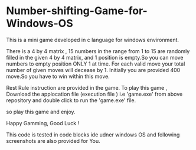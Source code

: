# Number-shifting-Game-for-Windows-OS
 This is a mini game developed in c language for windows environment.

There is a 4 by 4 matrix , 15 numbers in the range from 1 to 15 are randomly filled in the given 4 by 4 matrix, and 1 position is empty.So you can move numbers to empty position ONLY 1 at time. For each valid move your total number of given moves will decease by 1. Initially you are provided 400 move.So you have to win within this move.

Rest Rule instruction are provided in the game. To play this game , Download the applocation file (execution file )
i.e 'game.exe' from above repository  and double click to run the 'game.exe' file.


so play this game and enjoy.

Happy Gamming, Good Luck !




This code is tested in code blocks ide udner windows OS and following screenshots are also provided for You.



